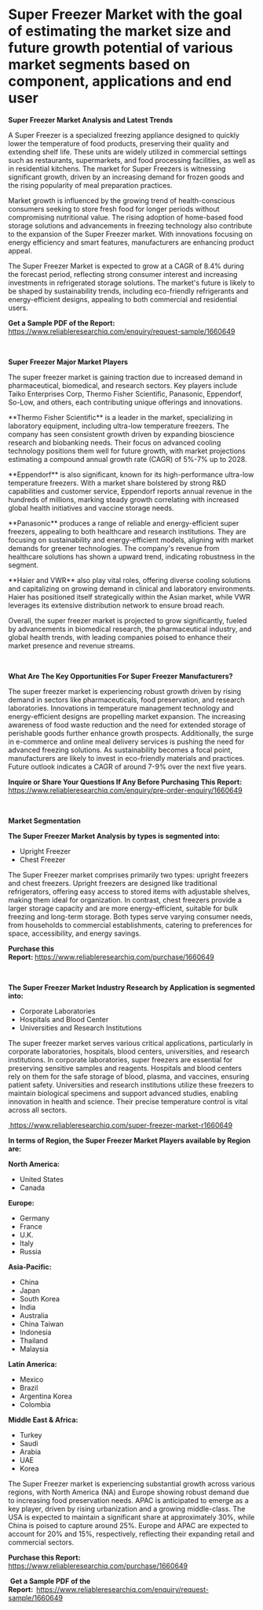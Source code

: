 <p><h1>Super Freezer Market with the goal of estimating the market size and future growth potential of various market segments based on component, applications and end user</h1></p><p><strong>Super Freezer Market Analysis and Latest Trends</strong></p>
<p><p>A Super Freezer is a specialized freezing appliance designed to quickly lower the temperature of food products, preserving their quality and extending shelf life. These units are widely utilized in commercial settings such as restaurants, supermarkets, and food processing facilities, as well as in residential kitchens. The market for Super Freezers is witnessing significant growth, driven by an increasing demand for frozen goods and the rising popularity of meal preparation practices.</p><p>Market growth is influenced by the growing trend of health-conscious consumers seeking to store fresh food for longer periods without compromising nutritional value. The rising adoption of home-based food storage solutions and advancements in freezing technology also contribute to the expansion of the Super Freezer market. With innovations focusing on energy efficiency and smart features, manufacturers are enhancing product appeal.</p><p>The Super Freezer Market is expected to grow at a CAGR of 8.4% during the forecast period, reflecting strong consumer interest and increasing investments in refrigerated storage solutions. The market's future is likely to be shaped by sustainability trends, including eco-friendly refrigerants and energy-efficient designs, appealing to both commercial and residential users.</p></p>
<p><strong>Get a Sample PDF of the Report:&nbsp;</strong> <a href="https://www.reliableresearchiq.com/enquiry/request-sample/1660649?utm_campaign=3580&utm_medium=2&utm_source=Github&utm_content=ia&utm_term=15042025&utm_id=super-freezer">https://www.reliableresearchiq.com/enquiry/request-sample/1660649</a></p>
<p>&nbsp;</p>
<p><strong>Super Freezer Major Market Players</strong></p>
<p><p>The super freezer market is gaining traction due to increased demand in pharmaceutical, biomedical, and research sectors. Key players include Taiko Enterprises Corp, Thermo Fisher Scientific, Panasonic, Eppendorf, So-Low, and others, each contributing unique offerings and innovations.</p><p>**Thermo Fisher Scientific** is a leader in the market, specializing in laboratory equipment, including ultra-low temperature freezers. The company has seen consistent growth driven by expanding bioscience research and biobanking needs. Their focus on advanced cooling technology positions them well for future growth, with market projections estimating a compound annual growth rate (CAGR) of 5%-7% up to 2028. </p><p>**Eppendorf** is also significant, known for its high-performance ultra-low temperature freezers. With a market share bolstered by strong R&D capabilities and customer service, Eppendorf reports annual revenue in the hundreds of millions, marking steady growth correlating with increased global health initiatives and vaccine storage needs.</p><p>**Panasonic** produces a range of reliable and energy-efficient super freezers, appealing to both healthcare and research institutions. They are focusing on sustainability and energy-efficient models, aligning with market demands for greener technologies. The company's revenue from healthcare solutions has shown a upward trend, indicating robustness in the segment.</p><p>**Haier and VWR** also play vital roles, offering diverse cooling solutions and capitalizing on growing demand in clinical and laboratory environments. Haier has positioned itself strategically within the Asian market, while VWR leverages its extensive distribution network to ensure broad reach.</p><p>Overall, the super freezer market is projected to grow significantly, fueled by advancements in biomedical research, the pharmaceutical industry, and global health trends, with leading companies poised to enhance their market presence and revenue streams.</p></p>
<p>&nbsp;</p>
<p><strong>What Are The Key Opportunities For Super Freezer Manufacturers?</strong></p>
<p><p>The super freezer market is experiencing robust growth driven by rising demand in sectors like pharmaceuticals, food preservation, and research laboratories. Innovations in temperature management technology and energy-efficient designs are propelling market expansion. The increasing awareness of food waste reduction and the need for extended storage of perishable goods further enhance growth prospects. Additionally, the surge in e-commerce and online meal delivery services is pushing the need for advanced freezing solutions. As sustainability becomes a focal point, manufacturers are likely to invest in eco-friendly materials and practices. Future outlook indicates a CAGR of around 7-9% over the next five years.</p></p>
<p><strong>Inquire or Share Your Questions If Any Before Purchasing This Report:</strong> <a href="https://www.reliableresearchiq.com/enquiry/pre-order-enquiry/1660649?utm_campaign=3580&utm_medium=2&utm_source=Github&utm_content=ia&utm_term=15042025&utm_id=super-freezer">https://www.reliableresearchiq.com/enquiry/pre-order-enquiry/1660649</a></p>
<p>&nbsp;</p>
<p><strong>Market Segmentation</strong></p>
<p><strong>The Super Freezer Market Analysis by types is segmented into:</strong></p>
<p><ul><li>Upright Freezer</li><li>Chest Freezer</li></ul></p>
<p><p>The Super Freezer market comprises primarily two types: upright freezers and chest freezers. Upright freezers are designed like traditional refrigerators, offering easy access to stored items with adjustable shelves, making them ideal for organization. In contrast, chest freezers provide a larger storage capacity and are more energy-efficient, suitable for bulk freezing and long-term storage. Both types serve varying consumer needs, from households to commercial establishments, catering to preferences for space, accessibility, and energy savings.</p></p>
<p><strong>Purchase this Report:&nbsp;</strong><a href="https://www.reliableresearchiq.com/purchase/1660649?utm_campaign=3580&utm_medium=2&utm_source=Github&utm_content=ia&utm_term=15042025&utm_id=super-freezer">https://www.reliableresearchiq.com/purchase/1660649</a></p>
<p>&nbsp;</p>
<p><strong>The Super Freezer Market Industry Research by Application is segmented into:</strong></p>
<p><ul><li>Corporate Laboratories</li><li>Hospitals and Blood Center</li><li>Universities and Research Institutions</li></ul></p>
<p><p>The super freezer market serves various critical applications, particularly in corporate laboratories, hospitals, blood centers, universities, and research institutions. In corporate laboratories, super freezers are essential for preserving sensitive samples and reagents. Hospitals and blood centers rely on them for the safe storage of blood, plasma, and vaccines, ensuring patient safety. Universities and research institutions utilize these freezers to maintain biological specimens and support advanced studies, enabling innovation in health and science. Their precise temperature control is vital across all sectors.</p></p>
<p><a href="https://www.reliableresearchiq.com/super-freezer-market-r1660649?utm_campaign=3580&utm_medium=2&utm_source=Github&utm_content=ia&utm_term=15042025&utm_id=super-freezer">&nbsp;https://www.reliableresearchiq.com/super-freezer-market-r1660649</a></p>
<p><strong>In terms of Region, the Super Freezer Market Players available by Region are:</strong></p>
<p>
    <p> <strong> North America: </strong>
        <ul>
            <li>United States</li>
            <li>Canada</li>
        </ul>
        </p> 
    <p> <strong> Europe: </strong>
        <ul>
            <li>Germany</li>
            <li>France</li>
            <li>U.K.</li>
            <li>Italy</li>
            <li>Russia</li>
        </ul>
        </p> 
    <p> <strong> Asia-Pacific: </strong>
        <ul>
            <li>China</li>
            <li>Japan</li>
            <li>South Korea</li>
            <li>India</li>
            <li>Australia</li>
            <li>China Taiwan</li>
            <li>Indonesia</li>
            <li>Thailand</li>
            <li>Malaysia</li>
        </ul>
        </p> 
    <p> <strong> Latin America: </strong>
        <ul>
            <li>Mexico</li>
            <li>Brazil</li>
            <li>Argentina Korea</li>
            <li>Colombia</li>
        </ul>
        </p> 
    <p> <strong> Middle East & Africa: </strong>
        <ul>
            <li>Turkey</li>
            <li>Saudi</li>
            <li>Arabia</li>
            <li>UAE</li>
            <li>Korea</li>
        </ul>
    </p>
    </p>
<p><p>The Super Freezer market is experiencing substantial growth across various regions, with North America (NA) and Europe showing robust demand due to increasing food preservation needs. APAC is anticipated to emerge as a key player, driven by rising urbanization and a growing middle-class. The USA is expected to maintain a significant share at approximately 30%, while China is poised to capture around 25%. Europe and APAC are expected to account for 20% and 15%, respectively, reflecting their expanding retail and commercial sectors.</p></p>
<p><strong>Purchase this Report: </strong><a href="https://www.reliableresearchiq.com/purchase/1660649?utm_campaign=3580&utm_medium=2&utm_source=Github&utm_content=ia&utm_term=15042025&utm_id=super-freezer">https://www.reliableresearchiq.com/purchase/1660649</a></p>
<p>&nbsp;<strong>Get a Sample PDF of the Report:&nbsp;&nbsp;</strong><a href="https://www.reliableresearchiq.com/enquiry/request-sample/1660649?utm_campaign=3580&utm_medium=2&utm_source=Github&utm_content=ia&utm_term=15042025&utm_id=super-freezer">https://www.reliableresearchiq.com/enquiry/request-sample/1660649</a></p>
<p><strong></strong></p>
<p><p></p><p></p><p></p></p>